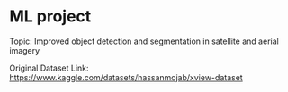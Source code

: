 # ML project

Topic: Improved object detection and segmentation in satellite and aerial imagery

Original Dataset Link: https://www.kaggle.com/datasets/hassanmojab/xview-dataset